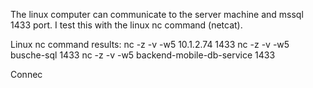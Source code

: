 The linux computer can communicate to the server machine and mssql 1433 port. I test this with the linux nc command (netcat).

Linux nc command results:
nc -z -v -w5 10.1.2.74 1433
nc -z -v -w5 busche-sql 1433
nc -z -v -w5 backend-mobile-db-service 1433

Connec